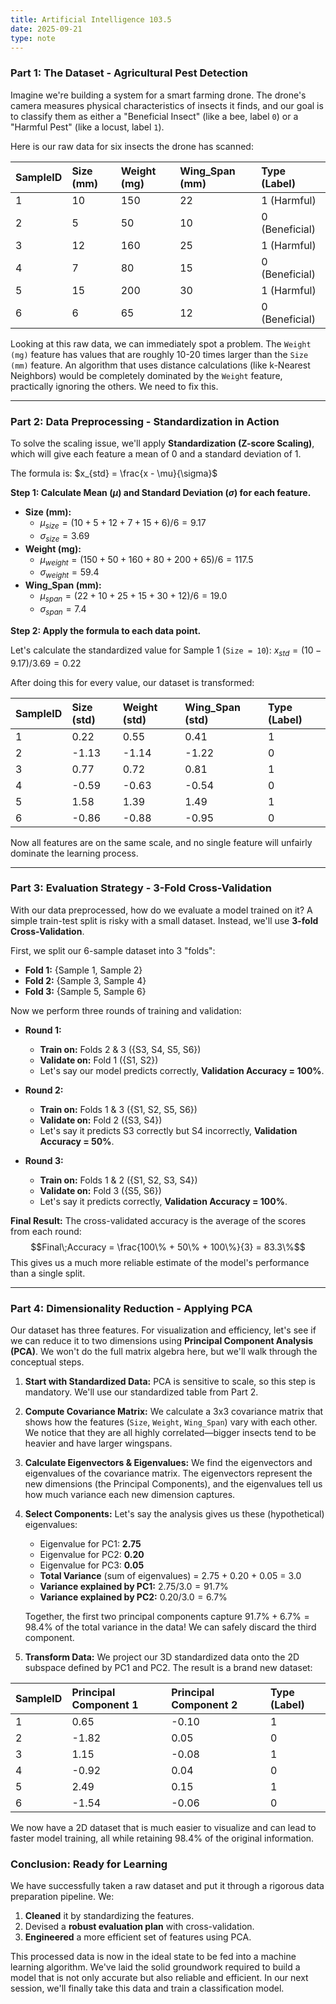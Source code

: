 ```yaml
---
title: Artificial Intelligence 103.5
date: 2025-09-21
type: note
---
```


### Part 1: The Dataset - Agricultural Pest Detection

Imagine we're building a system for a smart farming drone. The drone's camera measures physical characteristics of insects it finds, and our goal is to classify them as either a "Beneficial Insect" (like a bee, label `0`) or a "Harmful Pest" (like a locust, label `1`).

Here is our raw data for six insects the drone has scanned:

| SampleID | Size (mm) | Weight (mg) | Wing_Span (mm) | Type (Label)   |
| :------- | :-------- | :---------- | :------------- | :------------- |
| 1        | 10        | 150         | 22             | 1 (Harmful)    |
| 2        | 5         | 50          | 10             | 0 (Beneficial) |
| 3        | 12        | 160         | 25             | 1 (Harmful)    |
| 4        | 7         | 80          | 15             | 0 (Beneficial) |
| 5        | 15        | 200         | 30             | 1 (Harmful)    |
| 6        | 6         | 65          | 12             | 0 (Beneficial) |

Looking at this raw data, we can immediately spot a problem. The `Weight (mg)` feature has values that are roughly 10-20 times larger than the `Size (mm)` feature. An algorithm that uses distance calculations (like k-Nearest Neighbors) would be completely dominated by the `Weight` feature, practically ignoring the others. We need to fix this.

---

### Part 2: Data Preprocessing - Standardization in Action

To solve the scaling issue, we'll apply **Standardization (Z-score Scaling)**, which will give each feature a mean of 0 and a standard deviation of 1.

The formula is: $x_{std} = \frac{x - \mu}{\sigma}$

**Step 1: Calculate Mean ($μ$) and Standard Deviation ($σ$) for each feature.**

- **Size (mm):**
  - $μ_{size} = (10+5+12+7+15+6) / 6 = 9.17$
  - $σ_{size} = 3.69$
- **Weight (mg):**
  - $μ_{weight} = (150+50+160+80+200+65) / 6 = 117.5$
  - $σ_{weight} = 59.4$
- **Wing_Span (mm):**
  - $μ_{span} = (22+10+25+15+30+12) / 6 = 19.0$
  - $σ_{span} = 7.4$

**Step 2: Apply the formula to each data point.**

Let's calculate the standardized value for Sample 1 (`Size = 10`):
$x_{std} = (10 - 9.17) / 3.69 = 0.22$

After doing this for every value, our dataset is transformed:

| SampleID | Size (std) | Weight (std) | Wing_Span (std) | Type (Label) |
| :------- | :--------- | :----------- | :-------------- | :----------- |
| 1        | 0.22       | 0.55         | 0.41            | 1            |
| 2        | -1.13      | -1.14        | -1.22           | 0            |
| 3        | 0.77       | 0.72         | 0.81            | 1            |
| 4        | -0.59      | -0.63        | -0.54           | 0            |
| 5        | 1.58       | 1.39         | 1.49            | 1            |
| 6        | -0.86      | -0.88        | -0.95           | 0            |

Now all features are on the same scale, and no single feature will unfairly dominate the learning process.

---

### Part 3: Evaluation Strategy - 3-Fold Cross-Validation

With our data preprocessed, how do we evaluate a model trained on it? A simple train-test split is risky with a small dataset. Instead, we'll use **3-fold Cross-Validation**.

First, we split our 6-sample dataset into 3 "folds":

- **Fold 1:** {Sample 1, Sample 2}
- **Fold 2:** {Sample 3, Sample 4}
- **Fold 3:** {Sample 5, Sample 6}

Now we perform three rounds of training and validation:

- **Round 1:**

  - **Train on:** Folds 2 & 3 ({S3, S4, S5, S6})
  - **Validate on:** Fold 1 ({S1, S2})
  - Let's say our model predicts correctly, **Validation Accuracy = 100%**.

- **Round 2:**

  - **Train on:** Folds 1 & 3 ({S1, S2, S5, S6})
  - **Validate on:** Fold 2 ({S3, S4})
  - Let's say it predicts S3 correctly but S4 incorrectly, **Validation Accuracy = 50%**.

- **Round 3:**
  - **Train on:** Folds 1 & 2 ({S1, S2, S3, S4})
  - **Validate on:** Fold 3 ({S5, S6})
  - Let's say it predicts correctly, **Validation Accuracy = 100%**.

**Final Result:** The cross-validated accuracy is the average of the scores from each round:
$$Final\;Accuracy = \frac{100\% + 50\% + 100\%}{3} = 83.3\%$$
This gives us a much more reliable estimate of the model's performance than a single split.

---

### Part 4: Dimensionality Reduction - Applying PCA

Our dataset has three features. For visualization and efficiency, let's see if we can reduce it to two dimensions using **Principal Component Analysis (PCA)**. We won't do the full matrix algebra here, but we'll walk through the conceptual steps.

1.  **Start with Standardized Data:** PCA is sensitive to scale, so this step is mandatory. We'll use our standardized table from Part 2.
2.  **Compute Covariance Matrix:** We calculate a 3x3 covariance matrix that shows how the features (`Size`, `Weight`, `Wing_Span`) vary with each other. We notice that they are all highly correlated—bigger insects tend to be heavier and have larger wingspans.
3.  **Calculate Eigenvectors & Eigenvalues:** We find the eigenvectors and eigenvalues of the covariance matrix. The eigenvectors represent the new dimensions (the Principal Components), and the eigenvalues tell us how much variance each new dimension captures.
4.  **Select Components:** Let's say the analysis gives us these (hypothetical) eigenvalues:

    - Eigenvalue for PC1: **2.75**
    - Eigenvalue for PC2: **0.20**
    - Eigenvalue for PC3: **0.05**
    - **Total Variance** (sum of eigenvalues) = 2.75 + 0.20 + 0.05 = 3.0
    - **Variance explained by PC1:** $2.75 / 3.0 = 91.7\%$
    - **Variance explained by PC2:** $0.20 / 3.0 = 6.7\%$

    Together, the first two principal components capture $91.7\% + 6.7\% = 98.4\%$ of the total variance in the data! We can safely discard the third component.

5.  **Transform Data:** We project our 3D standardized data onto the 2D subspace defined by PC1 and PC2. The result is a brand new dataset:

| SampleID | Principal Component 1 | Principal Component 2 | Type (Label) |
| :------- | :-------------------- | :-------------------- | :----------- |
| 1        | 0.65                  | -0.10                 | 1            |
| 2        | -1.82                 | 0.05                  | 0            |
| 3        | 1.15                  | -0.08                 | 1            |
| 4        | -0.92                 | 0.04                  | 0            |
| 5        | 2.49                  | 0.15                  | 1            |
| 6        | -1.54                 | -0.06                 | 0            |

We now have a 2D dataset that is much easier to visualize and can lead to faster model training, all while retaining 98.4% of the original information.

### Conclusion: Ready for Learning

We have successfully taken a raw dataset and put it through a rigorous data preparation pipeline. We:

1.  **Cleaned** it by standardizing the features.
2.  Devised a **robust evaluation plan** with cross-validation.
3.  **Engineered** a more efficient set of features using PCA.

This processed data is now in the ideal state to be fed into a machine learning algorithm. We've laid the solid groundwork required to build a model that is not only accurate but also reliable and efficient. In our next session, we'll finally take this data and train a classification model.
